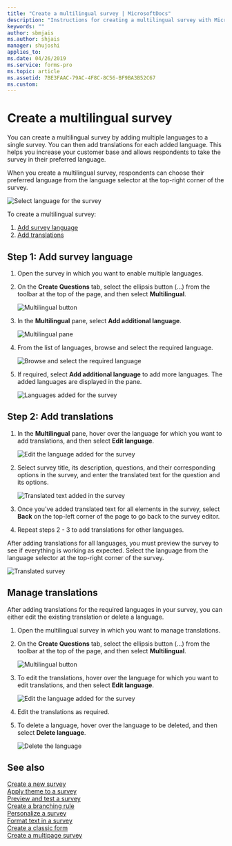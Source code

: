 ```yaml
---
title: "Create a multilingual survey | MicrosoftDocs"
description: "Instructions for creating a multilingual survey with Microsoft Forms Pro"
keywords: ""
author: sbmjais
ms.author: shjais
manager: shujoshi
applies_to: 
ms.date: 04/26/2019
ms.service: forms-pro
ms.topic: article
ms.assetid: 7BE3FAAC-79AC-4F8C-8C56-BF9BA3B52C67
ms.custom: 
---
```


# Create a multilingual survey

You can create a multilingual survey by adding multiple languages to a single survey. You can then add translations for each added language. This helps you increase your customer base and allows respondents to take the survey in their preferred language.

When you create a multilingual survey, respondents can choose their preferred language from the language selector at the top-right corner of the survey.

![Select language for the survey](media/lang-select.png "Select language for the survey") 

To create a multilingual survey:

1.	[Add survey language](#step-1-add-survey-language)
2.	[Add translations](#step-2-add-translations)

## Step 1: Add survey language

1.	Open the survey in which you want to enable multiple languages.

2.	On the **Create Questions** tab, select the ellipsis button (…) from the toolbar at the top of the page, and then select **Multilingual**.

    ![Multilingual button](media/multilingual-button.png "Multilingual button") 

3.	In the **Multilingual** pane, select **Add additional language**.

    ![Multilingual pane](media/multilingual-pane.png "Multilingual pane") 

4.	From the list of languages, browse and select the required language.

    ![Browse and select the required language](media/lang-list.png "Browse and select the required language") 

5.	If required, select **Add additional language** to add more languages. The added languages are displayed in the pane.

    ![Languages added for the survey](media/lang-added.png "Languages added for the survey") 

## Step 2: Add translations

1.	In the **Multilingual** pane, hover over the language for which you want to add translations, and then select **Edit language**.

    ![Edit the language added for the survey](media/edit-lang.png "Edit the language added for the survey") 

2.	Select survey title, its description, questions, and their corresponding options in the survey, and enter the translated text for the question and its options.

    ![Translated text added in the survey](media/translation-added.png "Translated text added in the survey") 

3.	Once you've added translated text for all elements in the survey, select **Back** on the top-left corner of the page to go back to the survey editor.

4.	Repeat steps 2 - 3 to add translations for other languages.

After adding translations for all languages, you must preview the survey to see if everything is working as expected. Select the language from the language selector at the top-right corner of the survey.

![Translated survey](media/translated-survey.png "Translated survey") 

## Manage translations  

After adding translations for the required languages in your survey, you can either edit the existing translation or delete a language.

1.	Open the multilingual survey in which you want to manage translations.

2.	On the **Create Questions** tab, select the ellipsis button (…) from the toolbar at the top of the page, and then select **Multilingual**.

    ![Multilingual button](media/multilingual-button.png "Multilingual button") 

3.	To edit the translations, hover over the language for which you want to edit translations, and then select **Edit language**.

    ![Edit the language added for the survey](media/edit-lang.png "Edit the language added for the survey") 

4.	Edit the translations as required.

5.	To delete a language, hover over the language to be deleted, and then select **Delete language**.

    ![Delete the language](media/delete-lang.png "Delete the language") 

## See also

[Create a new survey](create-new-survey.md)<br>
[Apply theme to a survey](apply-theme.md)<br>
[Preview and test a survey](preview-test-survey.md)<br>
[Create a branching rule](create-branching-rule.md)<br>
[Personalize a survey](personalize-survey.md)<br>
[Format text in a survey](survey-text-format.md)<br>
[Create a classic form](create-classic-form.md)<br>
[Create a multipage survey](create-multipage-survey.md)